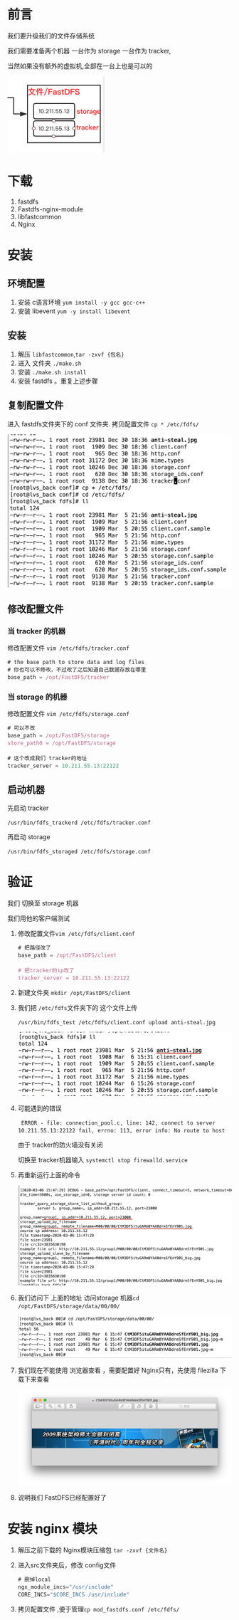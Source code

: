 # 前言

我们要升级我们的文件存储系统



我们需要准备两个机器 一台作为 storage 一台作为 tracker,

当然如果没有额外的虚拟机,全部在一台上也是可以的

![](img/Xnip2020-03-07_09-44-57.jpg)

# 下载

1. fastdfs
2. Fastdfs-nginx-module
3. libfastcommon
4. Nginx

# 安装

## 环境配置

1. 安装 c语言环境 `yum install -y gcc gcc-c++`
2. 安装 libevent `yum -y install libevent`

## 安装

1. 解压 `libfastcommon`,`tar -zxvf {包名}` 
2. 进入 文件夹  `./make.sh`
3. 安装 `./make.sh install`
4. 安装 fastdfs 。重复上述步骤

## 复制配置文件

进入 fastdfs文件夹下的 conf 文件夹. 拷贝配置文件 `cp * /etc/fdfs/`

![](img/Xnip2020-03-06_10-57-27.jpg)

## 修改配置文件

### 当 tracker 的机器

修改配置文件  `vim /etc/fdfs/tracker.conf`

```javascript
# the base path to store data and log files
# 你也可以不修改，不过改了之后知道自己数据存放在哪里
base_path = /opt/FastDFS/tracker
```

### 当 storage 的机器

修改配置文件 `vim /etc/fdfs/storage.conf`

```javascript
# 可以不改
base_path = /opt/FastDFS/storage
store_path0 = /opt/FastDFS/storage

# 这个改成我们 tracker的地址
tracker_server = 10.211.55.13:22122
```

## 启动机器

先启动 tracker

`/usr/bin/fdfs_trackerd /etc/fdfs/tracker.conf`

再启动 storage

`/usr/bin/fdfs_storaged /etc/fdfs/storage.conf`



# 验证

我们 切换至 storage 机器

我们用他的客户端测试

1. 修改配置文件`vim /etc/fdfs/client.conf`

   ```javascript
   # 把路径改了 
   base_path = /opt/FastDFS/client
   
   # 把tracker的ip改了
   tracker_server = 10.211.55.13:22122 
   ```

2. 新建文件夹  `mkdir /opt/FastDFS/client`

3. 我们把 `/etc/fdfs`文件夹下的 这个文件上传

   `/usr/bin/fdfs_test /etc/fdfs/client.conf upload anti-steal.jpg`

   ![](img/Xnip2020-03-07_09-18-21.jpg)

4. 可能遇到的错误

   ` ERROR - file: connection_pool.c, line: 142, connect to server 10.211.55.13:22122 fail, errno: 113, error info: No route to host`

   由于 tracker的防火墙没有关闭 

   切换至 tracker机器输入 `systemctl stop firewalld.service`

5. 再重新运行上面的命令

   ![](img/Xnip2020-03-07_09-33-13.jpg)

6. 我们访问下 上面的地址 访问storage 机器`cd /opt/FastDFS/storage/data/00/00/`

   ![](img/Xnip2020-03-07_09-38-06.jpg)

7. 我们现在不能使用 浏览器查看 ，需要配置好 Nginx只有，先使用  filezilla 下载下来查看 

   ![](img/Xnip2020-03-07_09-38-17.jpg)

8. 说明我们 FastDFS已经配置好了



# 安装 nginx 模块



1. 解压之前下载的 Nginx模块压缩包 `tar -zxvf {文件名}`

2. 进入src文件夹后，修改 config文件  

   ```javascript
   # 删掉local 
   ngx_module_incs="/usr/include"
   CORE_INCS="$CORE_INCS /usr/include"
   ```

3. 拷贝配置文件 ,便于管理`cp mod_fastdfs.conf /etc/fdfs/`